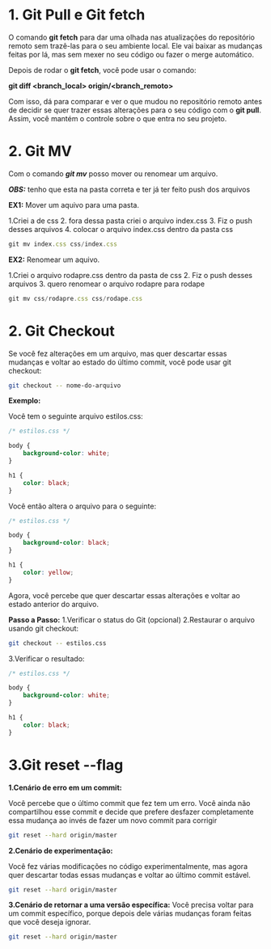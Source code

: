 # 1. Git Pull e Git fetch

O comando **git fetch** para dar uma olhada nas atualizações do repositório remoto sem trazê-las para o seu ambiente local. Ele vai baixar as mudanças feitas por lá, mas sem mexer no seu código ou fazer o merge automático.

Depois de rodar o **git fetch**, você pode usar o comando:

**git diff <branch_local> origin/<branch_remoto>**

Com isso, dá para comparar e ver o que mudou no repositório remoto antes de decidir se quer trazer essas alterações para o seu código com o **git pull**. Assim, você mantém o controle sobre o que entra no seu projeto.

# 2. Git MV
Com o comando ***git mv*** posso mover ou renomear um arquivo.

***OBS:*** tenho que esta na pasta correta e ter já ter feito push dos arquivos 

**EX1:** Mover um aquivo para uma pasta.

1.Criei a de css
2. fora dessa pasta criei o arquivo index.css
3. Fiz o push desses arquivos
4. colocar o arquivo index.css dentro da pasta css

```js
git mv index.css css/index.css
```

**EX2:** Renomear um aquivo.

1.Criei o arquivo rodapre.css dentro da pasta de css
2. Fiz o push desses arquivos
3. quero renomear o arquivo rodapre para rodape

```js
git mv css/rodapre.css css/rodape.css
```

# 2. Git Checkout

Se você fez alterações em um arquivo, mas quer descartar essas mudanças e voltar ao estado do último commit, você pode usar git checkout:

```bash
git checkout -- nome-do-arquivo
```

**Exemplo:**

Você tem o seguinte arquivo estilos.css:

```css
/* estilos.css */

body {
    background-color: white;
}

h1 {
    color: black;
}

```
Você então altera o arquivo para o seguinte:

```css
/* estilos.css */

body {
    background-color: black;
}

h1 {
    color: yellow;
}

```

Agora, você percebe que quer descartar essas alterações e voltar ao estado anterior do arquivo.

**Passo a Passo:**
1.Verificar o status do Git (opcional)
2.Restaurar o arquivo usando git checkout:

```bash
git checkout -- estilos.css
```
3.Verificar o resultado:
```css
/* estilos.css */

body {
    background-color: white;
}

h1 {
    color: black;
}

```


# 3.Git reset --flag

**1.Cenário de erro em um commit:**

Você percebe que o último commit que fez tem um erro. Você ainda não compartilhou esse commit e decide que prefere desfazer completamente essa mudança ao invés de fazer um novo commit para corrigir

```bash
git reset --hard origin/master
```

**2.Cenário de experimentação:**

Você fez várias modificações no código experimentalmente, mas agora quer descartar todas essas mudanças e voltar ao último commit estável.

```bash
git reset --hard origin/master
```

**3.Cenário de retornar a uma versão específica:**
Você precisa voltar para um commit específico, porque depois dele várias mudanças foram feitas que você deseja ignorar.

```bash
git reset --hard origin/master
```